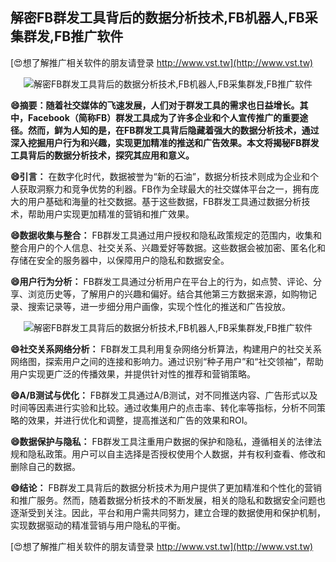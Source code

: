 ## **解密FB群发工具背后的数据分析技术,FB机器人,FB采集群发,FB推广软件**

[😍想了解推广相关软件的朋友请登录 http://www.vst.tw](http://www.vst.tw)

 <center><img src="https://vst.tw/MP4/tuiguang/png/1.png" alt="解密FB群发工具背后的数据分析技术,FB机器人,FB采集群发,FB推广软件"></center>

**😄摘要：随着社交媒体的飞速发展，人们对于群发工具的需求也日益增长。其中，Facebook（简称FB）群发工具成为了许多企业和个人宣传推广的重要途径。然而，鲜为人知的是，在FB群发工具背后隐藏着强大的数据分析技术，通过深入挖掘用户行为和兴趣，实现更加精准的推送和广告效果。本文将揭秘FB群发工具背后的数据分析技术，探究其应用和意义。**

**😄引言：**
在数字化时代，数据被誉为“新的石油”，数据分析技术则成为企业和个人获取洞察力和竞争优势的利器。FB作为全球最大的社交媒体平台之一，拥有庞大的用户基础和海量的社交数据。基于这些数据，FB群发工具通过数据分析技术，帮助用户实现更加精准的营销和推广效果。

**😄数据收集与整合：**
FB群发工具通过用户授权和隐私政策规定的范围内，收集和整合用户的个人信息、社交关系、兴趣爱好等数据。这些数据会被加密、匿名化和存储在安全的服务器中，以保障用户的隐私和数据安全。

**😄用户行为分析：**
FB群发工具通过分析用户在平台上的行为，如点赞、评论、分享、浏览历史等，了解用户的兴趣和偏好。结合其他第三方数据来源，如购物记录、搜索记录等，进一步细分用户画像，实现个性化的推送和广告投放。

 <center><img src="https://vst.tw/MP4/tuiguang/png/8.png" alt="解密FB群发工具背后的数据分析技术,FB机器人,FB采集群发,FB推广软件"></center>

**😄社交关系网络分析：**
FB群发工具利用复杂网络分析算法，构建用户的社交关系网络图，探索用户之间的连接和影响力。通过识别“种子用户”和“社交领袖”，帮助用户实现更广泛的传播效果，并提供针对性的推荐和营销策略。

**😄A/B测试与优化：**
FB群发工具通过A/B测试，对不同推送内容、广告形式以及时间等因素进行实验和比较。通过收集用户的点击率、转化率等指标，分析不同策略的效果，并进行优化和调整，提高推送和广告的效果和ROI。

**😄数据保护与隐私：**
FB群发工具注重用户数据的保护和隐私，遵循相关的法律法规和隐私政策。用户可以自主选择是否授权使用个人数据，并有权利查看、修改和删除自己的数据。

**😄结论：**
FB群发工具背后的数据分析技术为用户提供了更加精准和个性化的营销和推广服务。然而，随着数据分析技术的不断发展，相关的隐私和数据安全问题也逐渐受到关注。因此，平台和用户需共同努力，建立合理的数据使用和保护机制，实现数据驱动的精准营销与用户隐私的平衡。

[😍想了解推广相关软件的朋友请登录 http://www.vst.tw](http://www.vst.tw)



